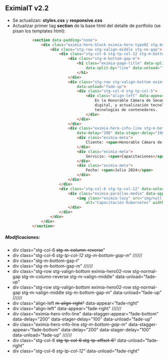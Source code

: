 ## EximiaIT v2.2

+ Se actualizan: **styles.css** y **responsive.css**
+ Actualizar primer tag **section** de la base html del detalle de portfolio (se pisan los templates html):

```html
            <section data-padding="none">
                <div class="eximia-hero-block eximia-hero-type02 stg-bottom-gap-section stg-top-gap-l">
                    <div class="stg-row stg-valign-middle stg-no-gap">
                        <div class="stg-col-6 stg-tp-col-12 stg-m-bottom-gap-m">
                            <div class="stg-m-bottom-gap-m">
                                <h1 class="eximia-page-title" data-split-appear="fade-up" data-split-delay="100"
                                    data-split-by="line" data-unload="fade-left">Capacitación Kubernetes
                                </h1>
                            </div>
                            <div class="stg-row stg-valign-bottom eximia-hero02-row stg-normal-gap stg-m-valign-middle stg-m-bottom-gap-m"
                                data-unload="fade-up">
                                <div class="stg-col-4 stg-tp-col-5">
                                    <div class="align-left" data-appear="fade-right">
                                        En la Honorable Cámara de Senadores de Santa Fe, comenzaron una transformación
                                        digital, y actualización tecnológica con el enfoque en la adopción de
                                        tecnologías de contenedores.
                                    </div>
                                </div>
                            </div>
                            <div class="eximia-hero-info-line stg-m-bottom-gap-m" data-stagger-appear="fade-bottom"
                                data-delay="200" data-stager-delay="100" data-unload="fade-up">
                                <div class="eximia-meta">
                                    Cliente: <span>Honorable Cámara de Senadores de Santa Fe</span>
                                </div>
                                <div class="eximia-meta">
                                    Servicio: <span>Capacitaciones</span>
                                </div>
                                <div class="eximia-meta">
                                    Fecha: <span>Julio 2024</span>
                                </div>
                            </div>
                        </div>
                        <div class="stg-col-6 stg-tp-col-12" data-unload="fade-right">
                            <div class="eximia-parallax-media" data-appear="fade-left" data-delay="200">
                                <img class="eximia-lazy" src="img/null.png" data-src="img/portfolio/kubernetes.jpg"
                                    alt="Capacitación Kubernetes" width="776" height="1280">
                            </div>
                        </div>
                    </div>
                </div>
            </section>
```

##### Modificaciones:
   + div class="stg-col-6 ~~stg-m-column-reverse~~"
   + div class="stg-col-6 *stg-tp-col-12 stg-m-bottom-gap-m*"
//////
   + div class="stg-m-bottom-gap-~~l~~"
   + div class="stg-m-bottom-gap-*m*"
//////
   + div class="stg-row stg-valign-bottom eximia-hero02-row stg-normal-gap stg-m-column-reverse stg-m-valign-middle" data-unload="fade-up"
   + div class="stg-row stg-valign-bottom eximia-hero02-row stg-normal-gap stg-m-valign-middle stg-m-bottom-gap-m" data-unload="fade-up"
//////
   + div class="align-left ~~m-align-right"~~ data-appear="fade-right"
   + div class="align-left" data-appear="fade-right"
//////
   + div class="eximia-hero-info-line" data-stagger-appear="fade-bottom" data-delay="200" data-stager-delay="100" data-unload="fade-up"
   + div class="eximia-hero-info-line *stg-m-bottom-gap-m*" data-stagger-appear="fade-bottom" data-delay="200" data-stager-delay="100" data-unload="fade-up"
//////
   + div class="stg-col-6 ~~stg-tp-col-6 stg-tp-offset-6"~~ data-unload="fade-right"
   + div class="stg-col-6 *stg-tp-col-12"* data-unload="fade-right"

